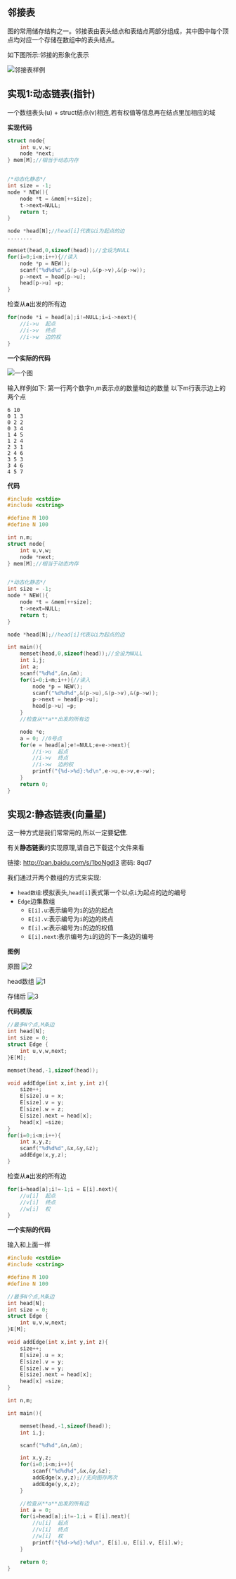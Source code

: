 
## 邻接表

图的常用储存结构之一。邻接表由表头结点和表结点两部分组成，其中图中每个顶点均对应一个存储在数组中的表头结点。


如下图所示:邻接的形象化表示



![邻接表样例](/images/邻接表样例.png)


## 实现1:动态链表(指针)

一个数组表头(u) + struct结点(v)相连,若有权值等信息再在结点里加相应的域


**实现代码**

```c
struct node{
    int u,v,w;
    node *next;
} mem[M];//相当于动态内存


/*动态化静态*/
int size = -1;
node * NEW(){
    node *t = &mem[++size];
    t->next=NULL;
    return t;
}

node *head[N];//head[i]代表以i为起点的边
........

memset(head,0,sizeof(head));//全设为NULL
for(i=0;i<m;i++){//读入
    node *p = NEW();
    scanf("%d%d%d",&(p->u),&(p->v),&(p->w));
    p->next = head[p->u];
    head[p->u] =p;
}
```


检查从**a**出发的所有边

```c
for(node *i = head[a];i!=NULL;i=i->next){
    //i->u  起点
    //i->v  终点
    //i->w  边的权
}
```

**一个实际的代码**

![一个图](/images/一个图.jpg)


输入样例如下:
第一行两个数字n,m表示点的数量和边的数量
以下m行表示边上的两个点


```
6 10
0 1 3
0 2 2
0 3 4
1 4 5
1 2 4
2 3 1
2 4 6
3 5 3
3 4 6
4 5 7
```

**代码**

```c
#include <cstdio>
#include <cstring>

#define M 100
#define N 100

int n,m;
struct node{
    int u,v,w;
    node *next;
} mem[M];//相当于动态内存


/*动态化静态*/
int size = -1;
node * NEW(){
    node *t = &mem[++size];
    t->next=NULL;
    return t;
}

node *head[N];//head[i]代表以i为起点的边

int main(){
    memset(head,0,sizeof(head));//全设为NULL
    int i,j;
    int a;
    scanf("%d%d",&n,&m);
    for(i=0;i<m;i++){//读入
        node *p = NEW();
        scanf("%d%d%d",&(p->u),&(p->v),&(p->w));
        p->next = head[p->u];
        head[p->u] =p;
    }
    //检查从**a**出发的所有边

    node *e;
    a = 0; //0号点
    for(e = head[a];e!=NULL;e=e->next){
        //i->u  起点
        //i->v  终点
        //i->w  边的权
        printf("{%d->%d}:%d\n",e->u,e->v,e->w);
    }
    return 0;
}
```

## 实现2:静态链表(向量星)

这一种方式是我们常常用的,所以一定要**记住**.

有关**静态链表**的实现原理,请自己下载这个文件来看

链接: http://pan.baidu.com/s/1boNgdI3 密码: 8qd7

我们通过开两个数组的方式来实现:

 - `head数组`:模拟表头,`head[i]`表式第一个以点`i`为起点的边的编号
 - `Edge`边集数组
    - `E[i].u`:表示编号为`i`的边的起点
    - `E[i].v`:表示编号为`i`的边的终点
    - `E[i].w`:表示编号为`i`的边的权值
    - `E[i].next`:表示编号为`i`的边的下一条边的编号


**图例**

原图
![2](./图的存储1.png)

head数组
![1](./图的存储1-head.png)

存储后
![3](./图的存储1-静态链表.png)

**代码模版**

```c
//最多N个点,M条边
int head[N];
int size = 0;
struct Edge {
    int u,v,w,next;
}E[M];

memset(head,-1,sizeof(head));

void addEdge(int x,int y,int z){
    size++;
    E[size].u = x;
    E[size].v = y;
    E[size].w = z;
    E[size].next = head[x];
    head[x] =size;
}
for(i=0;i<m;i++){
    int x,y,z;
    scanf("%d%d%d",&x,&y,&z);
    addEdge(x,y,z);
}
```

检查从**a**出发的所有边

```c
for(i=head[a];i!=-1;i = E[i].next){
    //u[i]  起点
    //v[i]  终点
    //w[i]  权
}

```

**一个实际的代码**

输入和上面一样

```c
#include <cstdio>
#include <cstring>

#define M 100
#define N 100

//最多N个点,M条边
int head[N];
int size = 0;
struct Edge {
    int u,v,w,next;
}E[M];

void addEdge(int x,int y,int z){
    size++;
    E[size].u = x;
    E[size].v = y;
    E[size].w = y;
    E[size].next = head[x];
    head[x] =size;
}

int n,m;

int main(){

    memset(head,-1,sizeof(head));
    int i,j;

    scanf("%d%d",&n,&m);

    int x,y,z;
    for(i=0;i<m;i++){
        scanf("%d%d%d",&x,&y,&z);
        addEdge(x,y,z);//无向图存两次
        addEdge(y,x,z);
    }

    //检查从**a**出发的所有边
    int a = 0;
    for(i=head[a];i!=-1;i = E[i].next){
        //u[i]  起点
        //v[i]  终点
        //w[i]  权
        printf("{%d->%d}:%d\n", E[i].u, E[i].v, E[i].w);
    }

    return 0;
}
```

